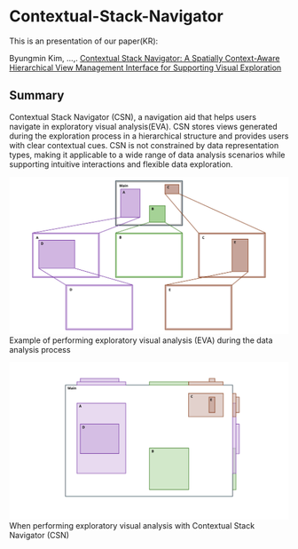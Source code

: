 # Contextual-Stack-Navigator

This is an presentation of our paper(KR): 

Byungmin Kim, ...,. [Contextual Stack Navigator: A Spatially Context-Aware Hierarchical View Management Interface for Supporting Visual Exploration](url)

## Summary
Contextual Stack Navigator (CSN), a navigation aid that helps users navigate in exploratory visual analysis(EVA). CSN stores views generated during the exploration process in a hierarchical structure and provides users with clear contextual cues. CSN is not constrained by data representation types, making it applicable to a wide range of data analysis scenarios while supporting intuitive interactions and flexible data exploration.

![Exploratory Analysis](CSN_Figure1.svg)
Example of performing exploratory visual analysis (EVA) during the data analysis process

![Exploratory Analysis on Contextual Stack Navigator](CSN_Figure2.svg)
When performing exploratory visual analysis with Contextual Stack Navigator (CSN)
